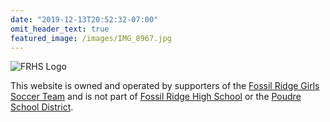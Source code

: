 ```yaml
---
date: "2019-12-13T20:52:32-07:00"
omit_header_text: true
featured_image: /images/IMG_8967.jpg
---
```


![FRHS Logo](/images/home_school_logo.png)

This website is owned and operated by supporters of the [Fossil Ridge Girls
Soccer Team] and is not part of [Fossil Ridge High School] or the [Poudre School
District].

[Fossil Ridge High School]: https://frh.psdschools.org/
[Fossil Ridge Girls Soccer Team]: https://frh.psdschools.org/node/1722
[Poudre School District]: https://www.psdschools.org/
